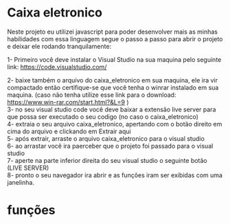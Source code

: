# Caixa eletronico

Neste projeto eu utilizei javascript para poder desenvolver mais as minhas habilidades com essa linguagem
segue o passo a passo para abrir o projeto e deixar ele rodando tranquilamente:

1- Primeiro você deve instalar o Visual Studio na sua maquina pelo seguinte link: https://code.visualstudio.com/

2- baixe também o arquivo do caixa_eletronico em sua maquina, ele ira vir compactado então certifique-se que você tenha o winrar instalado em sua maquina. (caso não tenha utilize esse link para o download: https://www.win-rar.com/start.html?&L=9 )  <br>
3- no seu visual studio code você deve baixar a extensão live server para que possa ser executado o seu codigo (no caso o caixa_eletronico) <br>
4- extraia o seu arquivo caixa_eletronico, apertando com o botão direito em cima do arquivo e clickando em Extrair aqui <br>
5- após extrair, arraste o arquivo caixa_eletronico para o visual studio  <br>
6- ao arrastar você ira paerceber que o projeto foi passado para o visual studio <br>
7- aperte na parte inferior direita do seu visual studio o seguinte botão (LIVE SERVER) <br>
8- pronto o seu navegador ira abrir e as funções iram ser exibidas com uma janelinha. <br>

# funções 
